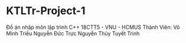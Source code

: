 # KTLTr-Project-1
Đồ án nhập môn lập trình C++ 
  18CTT5 - VNU - HCMUS
Thành Viên:
  Võ Minh Triều
  Nguyễn Đức Trực
  Nguyễn Thủy
  Tuyết Trinh
